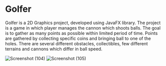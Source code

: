 # Golfer
Golfer is a 2D Graphics project, developed using JavaFX library. The project is a game in which player manages the cannon which shoots balls. The goal is to gather as 
many points as possible within limited period of time. Points are gathered by collecting specific coins and bringing ball to one of the holes. There are several different obstacles, 
collectibles, few different terrains and cannons which differ in ball speed.

![Screenshot (104)](https://github.com/IgorStevanoski/Golfer/assets/131527228/7b7d2b62-6594-46d4-9fb2-4a854d587ba0)
![Screenshot (105)](https://github.com/IgorStevanoski/Golfer/assets/131527228/1130e8f2-f64a-4e6b-b9c5-02430bb31ac8)

